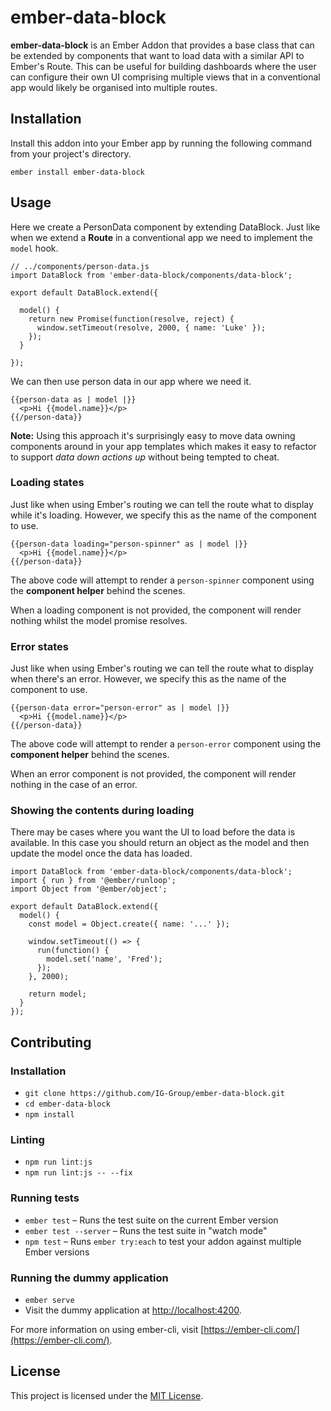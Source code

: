 ember-data-block
==============================================================================

**ember-data-block** is an Ember Addon that provides a base class that can be
extended by components that want to load data with a similar API to Ember's
Route. This can be useful for building dashboards where the user can configure
their own UI comprising multiple views that in a conventional app would likely
be organised into multiple routes.

Installation
------------------------------------------------------------------------------

Install this addon into your Ember app by running the following command from
your project's directory.
```
ember install ember-data-block
```


Usage
------------------------------------------------------------------------------
Here we create a PersonData component by extending DataBlock. Just like when we extend a **Route** in a conventional app we need to implement the `model` hook.

```
// ../components/person-data.js
import DataBlock from 'ember-data-block/components/data-block';

export default DataBlock.extend({

  model() {
    return new Promise(function(resolve, reject) {
      window.setTimeout(resolve, 2000, { name: 'Luke' });
    });
  }

});
```
We can then use person data in our app where we need it.
```
{{person-data as | model |}}
  <p>Hi {{model.name}}</p>
{{/person-data}}
```
**Note:** Using this approach it's surprisingly easy to move data owning components around in your app templates which makes it easy to refactor to support *data down actions up* without being tempted to cheat.

### Loading states

Just like when using Ember's routing we can tell the route what to display while it's loading. However, we specify this as the name of the component to use.

```
{{person-data loading="person-spinner" as | model |}}
  <p>Hi {{model.name}}</p>
{{/person-data}}
```
The above code will attempt to render a `person-spinner` component using the **component helper** behind the scenes.

When a loading component is not provided, the component will render nothing whilst the model promise resolves.

### Error states

Just like when using Ember's routing we can tell the route what to display when there's an error. However, we specify this as the name of the component to use.

```
{{person-data error="person-error" as | model |}}
  <p>Hi {{model.name}}</p>
{{/person-data}}
```

The above code will attempt to render a `person-error` component using the **component helper** behind the scenes.

When an error component is not provided, the component will render nothing in the case of an error.

### Showing the contents during loading

There may be cases where you want the UI to load before the data is available. In this case you should return an object as the model and then update the model once the data has loaded.
```
import DataBlock from 'ember-data-block/components/data-block';
import { run } from '@ember/runloop';
import Object from '@ember/object';

export default DataBlock.extend({
  model() {
    const model = Object.create({ name: '...' });

    window.setTimeout(() => {
      run(function() {
        model.set('name', 'Fred');
      });
    }, 2000);

    return model;
  }
});
```

Contributing
------------------------------------------------------------------------------

### Installation

* `git clone https://github.com/IG-Group/ember-data-block.git`
* `cd ember-data-block`
* `npm install`

### Linting

* `npm run lint:js`
* `npm run lint:js -- --fix`

### Running tests

* `ember test` – Runs the test suite on the current Ember version
* `ember test --server` – Runs the test suite in "watch mode"
* `npm test` – Runs `ember try:each` to test your addon against multiple Ember versions

### Running the dummy application

* `ember serve`
* Visit the dummy application at [http://localhost:4200](http://localhost:4200).

For more information on using ember-cli, visit [https://ember-cli.com/](https://ember-cli.com/).

License
------------------------------------------------------------------------------

This project is licensed under the [MIT License](LICENSE.md).
